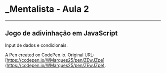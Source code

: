 # _Mentalista - Aula 2

-----------------------------

## Jogo de adivinhação em JavaScript

Input de dados e condicionais.

A Pen created on CodePen.io. Original URL: [https://codepen.io/WMarques25/pen/ZEwJZpe](https://codepen.io/WMarques25/pen/ZEwJZpe).
